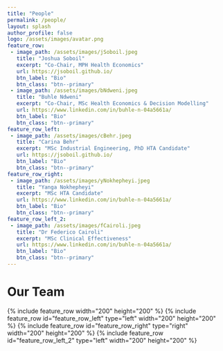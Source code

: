 ```yaml
---
title: "People"
permalink: /people/
layout: splash
author_profile: false
logo: /assets/images/avatar.png
feature_row:
 - image_path: /assets/images/jSoboil.jpeg
   title: "Joshua Soboil"
   excerpt: "Co-Chair, MPH Health Economics"
   url: https://jsoboil.github.io/
   btn_label: "Bio"
   btn_class: "btn--primary"
 - image_path: /assets/images/bNdweni.jpeg
   title: "Buhle Ndweni"
   excerpt: "Co-Chair, MSc Health Economics & Decision Modelling"
   url: https://www.linkedin.com/in/buhle-n-04a5661a/
   btn_label: "Bio"
   btn_class: "btn--primary"
feature_row_left:
 - image_path: /assets/images/cBehr.jpeg
   title: "Carina Behr"
   excerpt: "MSc Industrial Engineering, PhD HTA Candidate"
   url: https://jsoboil.github.io/
   btn_label: "Bio"
   btn_class: "btn--primary"
feature_row_right:
 - image_path: /assets/images/yNokhepheyi.jpeg
   title: "Yanga Nokhepheyi"
   excerpt: "MSc HTA Candidate"
   url: https://www.linkedin.com/in/buhle-n-04a5661a/
   btn_label: "Bio"
   btn_class: "btn--primary"
feature_row_left_2:
 - image_path: /assets/images/fCairoli.jpeg
   title: "Dr Federico Cairoli"
   excerpt: "MSc Clinical Effectiveness"
   url: https://www.linkedin.com/in/buhle-n-04a5661a/
   btn_label: "Bio"
   btn_class: "btn--primary"
---
```

# Our Team
{% include feature_row width="200" height="200" %}
{% include feature_row id="feature_row_left" type="left" width="200" height="200" %}
{% include feature_row id="feature_row_right" type="right" width="200" height="200" %}
{% include feature_row id="feature_row_left_2" type="left" width="200" height="200" %}